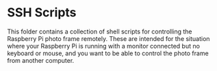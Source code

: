 # SSH Scripts

This folder contains a collection of shell scripts for controlling the Raspberry Pi photo frame remotely.
These are intended for the situation where your Raspberry Pi is running with a monitor connected
but no keyboard or mouse, and you want to be able to control the photo frame from another computer.
